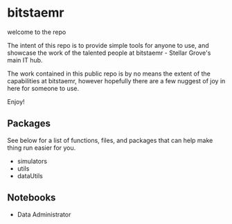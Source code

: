 # bitstaemr
welcome to the repo

The intent of this repo is to provide simple tools for anyone to use, and showcase the work of the talented people at bitstaemr - Stellar Grove's main IT hub.

The work contained in this public repo is by no means the extent of the capabilities at bitstaemr, however hopefully there are a few nuggest of joy in here for someone to use.

Enjoy!

## Packages
See below for a list of functions, files, and packages that can help make thing run easier for you.

* simulators
* utils
* dataUtils


## Notebooks
* Data Administrator
